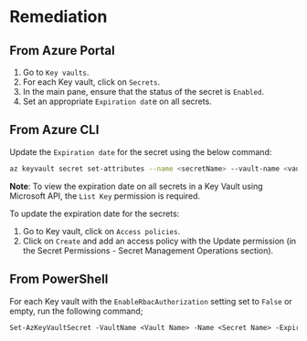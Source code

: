 # Remediation

## From Azure Portal

1. Go to `Key vaults`.
2. For each Key vault, click on `Secrets`.
3. In the main pane, ensure that the status of the secret is `Enabled`.
4. Set an appropriate `Expiration dat`e on all secrets.

## From Azure CLI

Update the `Expiration date` for the secret using the below command:

```sh
az keyvault secret set-attributes --name <secretName> --vault-name <vaultName> --expires Y-m-d'T'H:M:S'Z'
```

**Note**: To view the expiration date on all secrets in a Key Vault using Microsoft API, the `List Key` permission is required.

To update the expiration date for the secrets:

1. Go to Key vault, click on `Access policies`.
2. Click on `Create` and add an access policy with the Update permission (in the Secret Permissions - Secret Management Operations section).

## From PowerShell

For each Key vault with the `EnableRbacAuthorization` setting set to `False` or empty, run the following command;

```ps
Set-AzKeyVaultSecret -VaultName <Vault Name> -Name <Secret Name> -Expires <DateTime>
```
